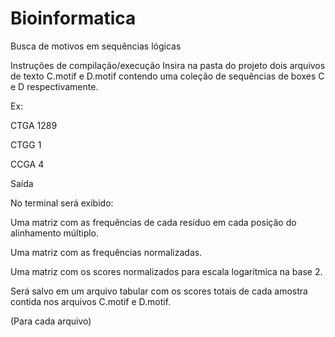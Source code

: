 # Bioinformatica
Busca de motivos em sequências lógicas

Instruções de compilação/execução
Insira na pasta do projeto dois arquivos de texto C.motif e D.motif contendo uma coleção de sequências de boxes C e D respectivamente.

Ex:

CTGA	1289

CTGG	1

CCGA	4

Saída

No terminal será exibido:

Uma matriz com as frequências de cada resíduo em cada posição do alinhamento múltiplo.

Uma matriz com as frequências normalizadas.

Uma matriz com os scores normalizados para escala logarítmica na base 2.

Será salvo em um arquivo tabular com os scores totais de cada amostra contida nos arquivos C.motif e D.motif.

(Para cada arquivo)
